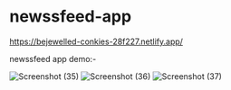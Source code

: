 # newssfeed-app
https://bejewelled-conkies-28f227.netlify.app/

newssfeed app demo:-

![Screenshot (35)](https://user-images.githubusercontent.com/111452796/219267139-8c57931d-0f12-4c34-9484-1baf97d0e896.png)
![Screenshot (36)](https://user-images.githubusercontent.com/111452796/219267148-932e88b1-e68a-4cac-b2fd-791ceeabbe8b.png)
![Screenshot (37)](https://user-images.githubusercontent.com/111452796/219267154-68c1f831-0bee-4fcc-a687-95cd6a0eb9f0.png)
